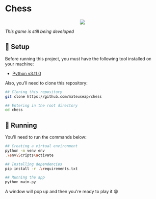 # Chess

<p align="center">
    <img src="https://i.imgur.com/odUdQKl.png"/>
</p>

*This game is still being developed*

## 🔧 Setup

Before running this project, you must have the following tool installed on your machine: 
* [Python v3.11.0](https://www.python.org/downloads/release/python-3110/)

Also, you'll need to clone this repository:

```bash
## Cloning this repository
git clone https://github.com/mateuseap/chess

## Entering in the root directory
cd chess
```
## 🚀 Running

You'll need to run the commands below:
```bash
## Creating a virtual environment
python -m venv env
.\env\Scripts\activate

## Installing dependencies
pip install -r .\requirements.txt

## Running the app
python main.py
```

A window will pop up and then you're ready to play it 😁

